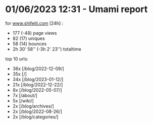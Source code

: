 # 01/06/2023 12:31 - Umami report
for www.shifeiti.com [24h] :

 - 177 (-48) page views
 - 82 (17) uniques
 - 58 (14) bounces
 - 2h 30' 58'' (-3h 2' 23'') totaltime


top 10 urls:
 - 36x [/blog/2022-12-09/]
 - 35x [/]
 - 34x [/blog/2023-01-12/]
 - 21x [/blog/2022-12-22/]
 - 8x [/blog/2022-05-07/]
 - 7x [/about/]
 - 5x [/wiki/]
 - 2x [/blog/archives/]
 - 2x [/blog/2022-08-26/]
 - 2x [/blog/categories/]


